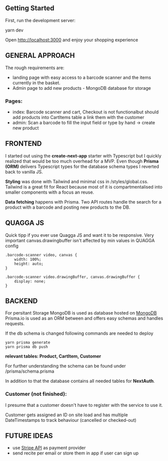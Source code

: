 ## Getting Started

First, run the development server:

yarn dev

Open [http://localhost:3000](http://localhost:3000) and enjoy your shopping experience

## GENERAL APPROACH

The rough requirements are: 
- landing page with easy access to a barcode scanner and the items currently in the basket.
- Admin page to add new products - MongoDB database for storage

### Pages:

- index: Barcode scanner and cart, Checkout is not functionalbut should add products into CartItems table a link them with the customer
- admin: Scan a barcode to fill the input field or type by hand -> create new product

## FRONTEND
I started out using the **create-next-app** starter with Typescript but I quickly realized that would be too much overhead for a MVP.
Even though **Prisma (ORM)** delivers Typescript types for the database schema types I reverted back to vanilla JS.

**Styling** was done with Tailwind and minimal css in /styles/global.css.
Tailwind is a great fit for React because most of it is compartmentalised into smaller components with a focus an reuse.

**Data fetching** happens with Prisma.
Two API routes handle the search for a product with a barcode and posting new products to the DB.

## QUAGGA JS

Quick tipp if you ever use Quagga JS and want it to be responsive. 
Very important canvas.drawingbuffer isn't affected by min values in QUAGGA config

```
.barcode-scanner video, canvas {
    width: 100%;
    height: auto;
}

.barcode-scanner video.drawingBuffer, canvas.drawingBuffer {
    display: none;
}
``` 

## BACKEND

For persitant Storage MongoDB is used as database hosted on [MongoDB](https://www.mongodb.com/)
Prisma.io is used as an ORM between and offers easy schemas and handles requests.

If the db schema is changed following commands are needed to deploy
```
yarn prisma generate
yarn prisma db push
```

**relevant tables: Product, CartItem, Customer**

For further understanding the schema can be found under /prisma/schema.prisma

In addition to that the database contains all needed tables for **NextAuth**.

### Customer (not finished):

I presume that a customer doesn't have to register with the service to use it.

Customer gets assigned an ID on site load and has multiple DateTimestamps to track behaviour (cancelled or checked-out)


## FUTURE IDEAS

 - use [Stripe API](https://stripe.com/docs/api) as payment provider
 - send recite per email or store them in app if user can sign up
